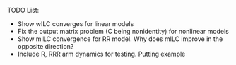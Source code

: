 TODO List:

- Show wILC converges for linear models
- Fix the output matrix problem (C being nonidentity) for nonlinear models
- Show mILC convergence for RR model. Why does mILC improve in the opposite direction?
- Include R, RRR arm dynamics for testing. Putting example
